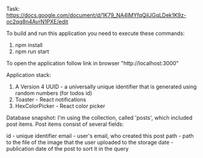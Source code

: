 Task: https://docs.google.com/document/d/1K79_NA4lMYfqQiIJGqLDek1K9z-oc2qg8n4AvrN1PXE/edit

To build and run this application you need to execute these commands:

1. npm install
2. npm run start

To open the application follow link in browser "http://localhost:3000"

Application stack:
1. A Version 4 UUID - a universally unique identifier that is generated using random numbers (for todos id)
2. Toaster - React notifications
3. HexColorPicker - React color picker

Database snapshot: I'm using the collection, called 'posts', which included post items. Post items consist of several fields:

id - unique identifier
email - user's email, who created this post
path - path to the file of the image that the user uploaded to the storage
date - publication date of the post to sort it in the query